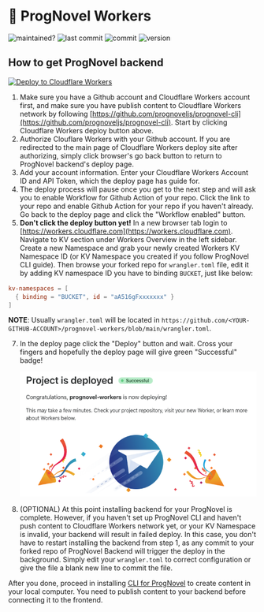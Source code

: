 # 🤖 ProgNovel Workers

![maintained?](https://img.shields.io/badge/maintained%3F-yes-green.svg)
![last commit](https://img.shields.io/github/last-commit/prognoveljs/prognovel-workers/develop)
![commit](https://img.shields.io/github/commit-activity/m/prognoveljs/prognovel-workers/develop)
![version](https://img.shields.io/github/package-json/v/prognoveljs/prognovel-workers)

## How to get ProgNovel backend

[![Deploy to Cloudflare Workers](https://deploy.workers.cloudflare.com/button)](https://deploy.workers.cloudflare.com/?url=https://github.com/prognoveljs/prognovel-workers)

1. Make sure you have a Github account and Cloudflare Workers account first, and make sure you have publish content to Cloudflare Workers network by following [https://github.com/prognoveljs/prognovel-cli](https://github.com/prognoveljs/prognovel-cli). Start by clicking Cloudflare Workers deploy button above.
2. Authorize Clouflare Workers with your Github account. If you are redirected to the main page of Cloudflare Workers deploy site after authorizing, simply click browser's go back button to return to ProgNovel backend's deploy page.
3. Add your account information. Enter your Cloudflare Workers Account ID and API Token, which the deploy page has guide for.
4. The deploy process will pause once you get to the next step and will ask you to enable Workflow for Github Action of your repo. Click the link to your repo and enable Github Action for your repo if you haven't already. Go back to the deploy page and click the "Workflow enabled" button.
5. **Don't click the deploy button yet!** In a new browser tab login to [https://workers.cloudflare.com](https://workers.cloudflare.com). Navigate to KV section under Workers Overview in the left sidebar. Create a new Namespace and grab your newly created Workers KV Namespace ID (or KV Namespace you created if you follow ProgNovel CLI guide). Then browse your forked repo for `wrangler.toml` file, edit it by adding KV namespace ID you have to binding `BUCKET`, just like below:

```toml
kv-namespaces = [
  { binding = "BUCKET", id = "aA516gFxxxxxxx" }
]
```

**NOTE**: Usually `wrangler.toml` will be located in `https://github.com/<YOUR-GITHUB-ACCOUNT>/prognovel-workers/blob/main/wrangler.toml`.

7. In the deploy page click the "Deploy" button and wait. Cross your fingers and hopefully the deploy page will give green "Successful" badge!

   ![Deploy successful](images/successful-deploy.png)

8. (OPTIONAL) At this point installing backend for your ProgNovel is complete. However, if you haven't set up ProgNovel CLI and haven't push content to Cloudflare Workers network yet, or your KV Namespace is invalid, your backend will result in failed deploy. In this case, you don't have to restart installing the backend from step 1, as any commit to your forked repo of ProgNovel Backend will trigger the deploy in the background. Simply edit your `wrangler.toml` to correct configuration or give the file a blank new line to commit the file.

After you done, proceed in installing [CLI for ProgNovel](https://github.com/prognoveljs/prognovel-cli) to create content in your local computer. You need to publish content to your backend before connecting it to the frontend.
